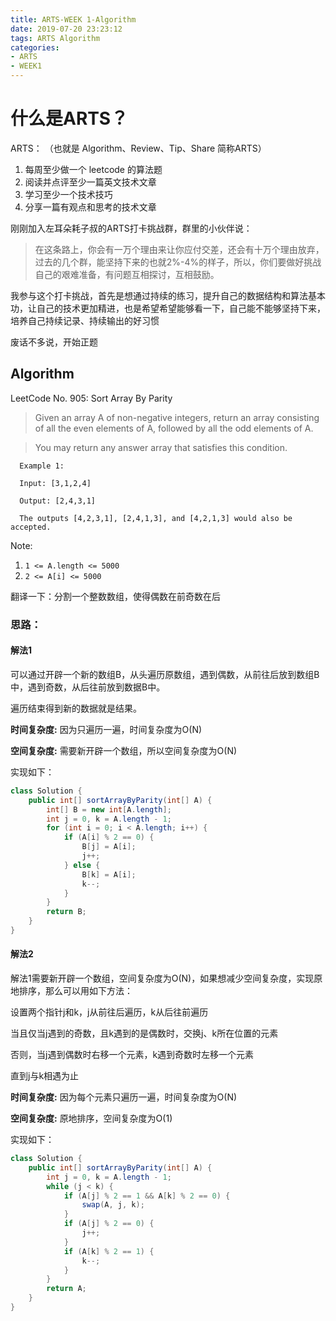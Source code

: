 ```yaml
---
title: ARTS-WEEK 1-Algorithm
date: 2019-07-20 23:23:12
tags: ARTS Algorithm
categories:
- ARTS
- WEEK1
---
```

# 什么是ARTS？

ARTS：
（也就是 Algorithm、Review、Tip、Share 简称ARTS）

1. 每周至少做一个 leetcode 的算法题
1. 阅读并点评至少一篇英文技术文章
1. 学习至少一个技术技巧
1. 分享一篇有观点和思考的技术文章

刚刚加入左耳朵耗子叔的ARTS打卡挑战群，群里的小伙伴说：

>在这条路上，你会有一万个理由来让你应付交差，还会有十万个理由放弃，过去的几个群，能坚持下来的也就2%-4%的样子，所以，你们要做好挑战自己的艰难准备，有问题互相探讨，互相鼓励。

我参与这个打卡挑战，首先是想通过持续的练习，提升自己的数据结构和算法基本功，让自己的技术更加精进，也是希望希望能够看一下，自己能不能够坚持下来，培养自己持续记录、持续输出的好习惯

废话不多说，开始正题

## Algorithm

LeetCode No. 905: Sort Array By Parity

> Given an array A of non-negative integers, return an array consisting of all the even elements of A, followed by all the odd elements of A.

>  You may return any answer array that satisfies this condition.
  
   
```
  Example 1:
  
  Input: [3,1,2,4]
  
  Output: [2,4,3,1]
  
  The outputs [4,2,3,1], [2,4,1,3], and [4,2,1,3] would also be accepted. 
```
  
Note:

1. `1 <= A.length <= 5000`
1. `2 <= A[i] <= 5000`

翻译一下：分割一个整数数组，使得偶数在前奇数在后

### 思路：

#### 解法1 

可以通过开辟一个新的数组B，从头遍历原数组，遇到偶数，从前往后放到数组B中，遇到奇数，从后往前放到数据B中。

遍历结束得到新的数据就是结果。

**时间复杂度:** 因为只遍历一遍，时间复杂度为O(N)

**空间复杂度:** 需要新开辟一个数组，所以空间复杂度为O(N)

实现如下：

```java
class Solution {
    public int[] sortArrayByParity(int[] A) {
        int[] B = new int[A.length];
        int j = 0, k = A.length - 1;
        for (int i = 0; i < A.length; i++) {
            if (A[i] % 2 == 0) {
                B[j] = A[i];
                j++;
            } else {
                B[k] = A[i];
                k--;
            }
        }
        return B;
    }
}
```

#### 解法2

解法1需要新开辟一个数组，空间复杂度为O(N)，如果想减少空间复杂度，实现原地排序，那么可以用如下方法：

设置两个指针j和k，j从前往后遍历，k从后往前遍历

当且仅当j遇到的奇数，且k遇到的是偶数时，交换j、k所在位置的元素

否则，当j遇到偶数时右移一个元素，k遇到奇数时左移一个元素

直到j与k相遇为止

**时间复杂度:** 因为每个元素只遍历一遍，时间复杂度为O(N)

**空间复杂度:** 原地排序，空间复杂度为O(1)

实现如下：

```java
class Solution {
    public int[] sortArrayByParity(int[] A) {
        int j = 0, k = A.length - 1;
        while (j < k) {
            if (A[j] % 2 == 1 && A[k] % 2 == 0) {
                swap(A, j, k);
            }
            if (A[j] % 2 == 0) {
                j++;
            }
            if (A[k] % 2 == 1) {
                k--;
            }
        }
        return A;
    }
}
```

